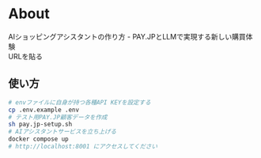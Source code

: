 # About
AIショッピングアシスタントの作り方 - PAY.JPとLLMで実現する新しい購買体験  
URLを貼る

## 使い方

```sh
# envファイルに自身が持つ各種API KEYを設定する
cp .env.example .env
# テスト用PAY.JP顧客データを作成
sh pay.jp-setup.sh
# AIアシスタントサービスを立ち上げる
docker compose up
# http://localhost:8001 にアクセスしてください
```
